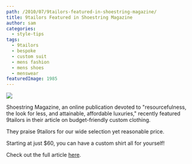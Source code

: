 ```yaml
---
path: /2010/07/9tailors-featured-in-shoestring-magazine/
title: 9tailors Featured in Shoestring Magazine
author: sam
categories: 
  - style-tips
tags: 
  - 9tailors
  - bespoke
  - custom suit
  - mens fashion
  - mens shoes
  - menswear
featuredImage: 1985
---
```

[![](http://4.bp.blogspot.com/_20LDsLnO2rk/TEGvVmgW-DI/AAAAAAAAAqE/JyiG0IWDY3A/s400/bespoke_budget_clothes.jpg)](http://4.bp.blogspot.com/_20LDsLnO2rk/TEGvVmgW-DI/AAAAAAAAAqE/JyiG0IWDY3A/s1600/bespoke_budget_clothes.jpg)  

Shoestring Magazine, an online publication devoted to "resourcefulness, the look for less, and attainable, affordable luxuries," recently featured 9tailors in their article on budget-friendly custom clothing.

They praise 9tailors for our wide selection yet reasonable price.

Starting at just $60, you can have a custom shirt all for yourself!

Check out the full article [here](http://www.shoestringmag.com/technology/bespoke-fashion-on-a-budget-diy-crowdsourced-clothing-sites-boston).